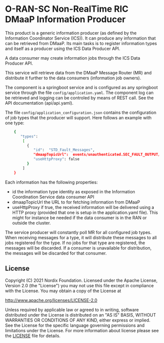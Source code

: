 # O-RAN-SC Non-RealTime RIC DMaaP Information Producer
This product is a generic information producer (as defined by the Information Coordinator Service (ICS)). It can produce any information that can be retrieved from DMaaP. Its main tasks is to register information types and itself as a producer using the ICS Data Producer API.
 
 A data consumer may create information jobs through the ICS Data Producer API.

This service will retrieve data from the DMaaP Message Router (MR) and distribute it further to the data consumers (information job owners).

The component is a springboot service and is configured as any springboot service through the file `config/application.yaml`. The component log can be retrieved and logging can be controled by means of REST call. See the API documentation (api/api.yaml).

The file `config/application_configuration.json` contains the configuration of job types that the producer will support. Here follows an example with one type:
  
```sh
    {
       "types":
        [
          {
             "id":  "STD_Fault_Messages",
             "dmaapTopicUrl":  events/unauthenticated.SEC_FAULT_OUTPUT/dmaapmediatorproducer/STD_Fault_Messages",
             "useHttpProxy": false
          } 
        ]
    }
```    

Each information has the following properties:
 - id the information type identity as exposed in the Information Coordination Service data consumer API
 - dmaapTopicUrl the URL to for fetching information from  DMaaP
 - useHttpProxy if true, the received information will be delivered using a HTTP proxy (provided that one is setup in the application.yaml file). This might for instance be needed if the data consumer is in the RAN or outside the cluster. 
  
The service producer will constantly poll MR for all configured job types. When receiving messages for a type, it will distribute these messages to all jobs registered for the type. If no jobs for that type are registered, the messages will be discarded. If a consumer is unavailable for distribution, the messages will be discarded for that consumer.
 
## License
 
Copyright (C) 2021 Nordix Foundation. Licensed under the Apache License, Version 2.0 (the "License") you may not use this file except in compliance with the License. You may obtain a copy of the License at 

http://www.apache.org/licenses/LICENSE-2.0 

Unless required by applicable law or agreed to in writing, software distributed under the License is distributed on an "AS IS" BASIS, WITHOUT WARRANTIES OR CONDITIONS OF ANY KIND, either express or implied. See the License for the specific language governing permissions and limitations under the License.
For more information about license please see the [LICENSE](LICENSE.txt) file for details.

